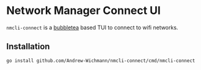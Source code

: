 # Network Manager Connect UI

`nmcli-connect` is a [bubbletea](https://github.com/charmbracelet/bubbletea/) based TUI to connect to wifi networks.

## Installation

`go install github.com/Andrew-Wichmann/nmcli-connect/cmd/nmcli-connect`
